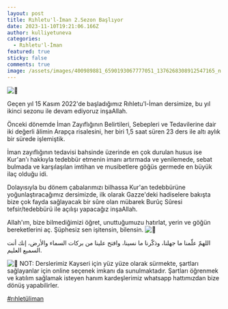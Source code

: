 ```yaml
---
layout: post
title: Rıhletu'l-İman 2.Sezon Başlıyor
date: 2023-11-10T19:21:06.166Z
author: kulliyetuneva
categories:
  - Rıhletu'l-İman
featured: true
sticky: false
comments: true
image: /assets/images/400989881_6590193067777051_1376268308912547165_n.jpg
---
```

![📖](https://static.xx.fbcdn.net/images/emoji.php/v9/t3d/2/16/1f4d6.png)

Geçen yıl 15 Kasım 2022'de başladığımız Rıhletu'l-İman dersimize, bu yıl ikinci sezonu ile devam ediyoruz inşaAllah.

Önceki dönemde İman Zayıflığının Belirtileri, Sebepleri ve Tedavilerine dair iki değerli âlimin Arapça risalesini, her biri 1,5 saat süren 23 ders ile altı aylık bir sürede işlemiştik.

İman [](<>)zayıflığının tedavisi bahsinde üzerinde en çok durulan husus ise Kur'an'ı hakkıyla tedebbür etmenin imanı artırmada ve yenilemede, sebat bulmada ve karşılaşılan imtihan ve musibetlere göğüs germede en büyük ilaç olduğu idi.

Dolayısıyla bu dönem çabalarımızı bilhassa Kur'an tedebbürüne yoğunlaştıracağımız dersimizde, ilk olarak Gazze'deki hadiselere bakışta bize çok fayda sağlayacak bir sûre olan mübarek Burûç Sûresi tefsir/tedebbürü ile açılışı yapacağız inşaAllah.

Allah'ım, bize bilmediğimizi öğret, unuttuğumuzu hatırlat, yerin ve göğün bereketlerini aç. Şüphesiz sen işitensin, bilensin. ![🍃](https://static.xx.fbcdn.net/images/emoji.php/v9/ta9/2/16/1f343.png)

اللهمّ علّمنا ما جهلنا، وذكّرنا ما نسينا، وافتح علينا من بركات السماء والأرض، إنك أنت السميع العليم.

![📌](https://static.xx.fbcdn.net/images/emoji.php/v9/t4b/2/16/1f4cc.png) NOT: Derslerimiz Kayseri için yüz yüze olarak sürmekte, şartları sağlayanlar için online seçenek imkanı da sunulmaktadır. Şartları öğrenmek ve katılım sağlamak isteyen hanım kardeşlerimiz whatsapp hattımızdan bize dönüş yapabilirler.

[\#rıhletüliman](https://www.facebook.com/hashtag/r%C4%B1hlet%C3%BCliman?__eep__=6&__cft__[0]=AZWiGMicfCrQ58RFXjE18M5x7f_LZRghZ1gWnGTe161zNN86J8W2VijydC5jbg0gW7IQhfDLSmG7MMkyzb8IM02yFopeHNaICq7r7S3fsWSDHlwDC2S-IOYzqYkDd74mW-x6t1-3Tf9zbWIUq_VYZ1nrE4OUdz-5mHOuP-WCSqX_pA&__tn__=*NK-R)
